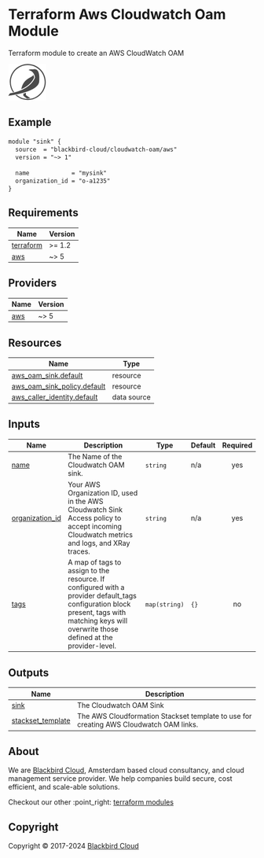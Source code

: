 <!-- BEGIN_TF_DOCS -->
# Terraform Aws Cloudwatch Oam Module
Terraform module to create an AWS CloudWatch OAM

[![blackbird-logo](https://raw.githubusercontent.com/blackbird-cloud/terraform-module-template/main/.config/logo_simple.png)](https://blackbird.cloud)

## Example
```hcl
module "sink" {
  source  = "blackbird-cloud/cloudwatch-oam/aws"
  version = "~> 1"

  name            = "mysink"
  organization_id = "o-a1235"
}
```

## Requirements

| Name | Version |
|------|---------|
| <a name="requirement_terraform"></a> [terraform](#requirement\_terraform) | >= 1.2 |
| <a name="requirement_aws"></a> [aws](#requirement\_aws) | ~> 5 |

## Providers

| Name | Version |
|------|---------|
| <a name="provider_aws"></a> [aws](#provider\_aws) | ~> 5 |

## Resources

| Name | Type |
|------|------|
| [aws_oam_sink.default](https://registry.terraform.io/providers/hashicorp/aws/latest/docs/resources/oam_sink) | resource |
| [aws_oam_sink_policy.default](https://registry.terraform.io/providers/hashicorp/aws/latest/docs/resources/oam_sink_policy) | resource |
| [aws_caller_identity.default](https://registry.terraform.io/providers/hashicorp/aws/latest/docs/data-sources/caller_identity) | data source |

## Inputs

| Name | Description | Type | Default | Required |
|------|-------------|------|---------|:--------:|
| <a name="input_name"></a> [name](#input\_name) | The Name of the Cloudwatch OAM sink. | `string` | n/a | yes |
| <a name="input_organization_id"></a> [organization\_id](#input\_organization\_id) | Your AWS Organization ID, used in the AWS Cloudwatch Sink Access policy to accept incoming Cloudwatch metrics and logs, and XRay traces. | `string` | n/a | yes |
| <a name="input_tags"></a> [tags](#input\_tags) | A map of tags to assign to the resource. If configured with a provider default\_tags configuration block present, tags with matching keys will overwrite those defined at the provider-level. | `map(string)` | `{}` | no |

## Outputs

| Name | Description |
|------|-------------|
| <a name="output_sink"></a> [sink](#output\_sink) | The Cloudwatch OAM Sink |
| <a name="output_stackset_template"></a> [stackset\_template](#output\_stackset\_template) | The AWS Cloudformation Stackset template to use for creating AWS Cloudwatch OAM links. |

## About

We are [Blackbird Cloud](https://blackbird.cloud), Amsterdam based cloud consultancy, and cloud management service provider. We help companies build secure, cost efficient, and scale-able solutions.

Checkout our other :point\_right: [terraform modules](https://registry.terraform.io/namespaces/blackbird-cloud)

## Copyright

Copyright © 2017-2024 [Blackbird Cloud](https://blackbird.cloud)
<!-- END_TF_DOCS -->